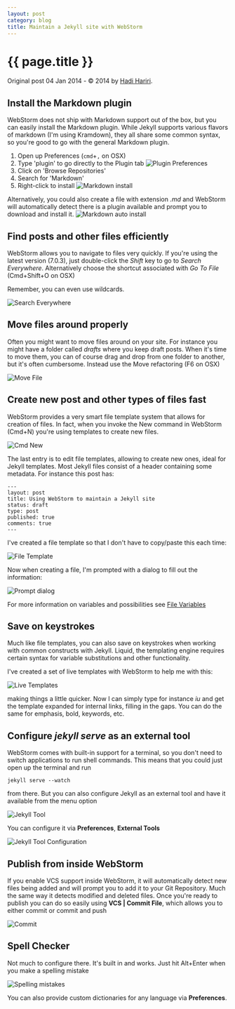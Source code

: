 ```yaml
---
layout: post
category: blog
title: Maintain a Jekyll site with WebStorm
---
```


{{ page.title }}
================

<p class="meta">Original post 04 Jan 2014 - © 2014 by <a href="http://hadihariri.com/2014/01/04/using-webstorm-to-maintain-a-jekyll-site/" title="Permalink to Using WebStorm to maintain a Jekyll site – Hadi Hariri">Hadi Hariri</a>.</p>

## Install the Markdown plugin

WebStorm does not ship with Markdown support out of the box, but you can easily install the Markdown plugin. While Jekyll supports various flavors of markdown (I'm using Kramdown), they all share some common syntax, so you're good to go with the general Markdown plugin.

1. Open up Preferences (<code>cmd</code>+<code>,</code> on OSX)
2. Type 'plugin' to go directly to the Plugin tab ![Plugin Preferences][12]
3. Click on 'Browse Repositories'
4. Search for 'Markdown'
5. Right-click to install ![Markdown install][13]

Alternatively, you could also create a file with extension _.md_ and WebStorm will automatically detect there is a plugin available and prompt you to download and install it. ![Markdown auto install][14]

## Find posts and other files efficiently

WebStorm allows you to navigate to files very quickly. If you're using the latest version (7.0.3), just double-click the _Shift_ key to go to _Search Everywhere_. Alternatively choose the shortcut associated with _Go To File_ (Cmd+Shift+O on OSX)

Remember, you can even use wildcards.

![Search Everywhere][15]

## Move files around properly

Often you might want to move files around on your site. For instance you might have a folder called _drafts_ where you keep draft posts. When it's time to move them, you can of course drag and drop from one folder to another, but it's often cumbersome. Instead use the Move refactoring (F6 on OSX)

![Move File][16]

## Create new post and other types of files fast

WebStorm provides a very smart file template system that allows for creation of files. In fact, when you invoke the New command in WebStorm (Cmd+N) you're using templates to create new files.

![Cmd New][17]

The last entry is to edit file templates, allowing to create new ones, ideal for Jekyll templates. Most Jekyll files consist of a header containing some metadata. For instance this post has:


    ---
    layout: post
    title: Using WebStorm to maintain a Jekyll site
    status: draft
    type: post
    published: true
    comments: true
    ---


I've created a file template so that I don't have to copy/paste this each time:

![File Template][18]

Now when creating a file, I'm prompted with a dialog to fill out the information:

![Prompt dialog][19]

For more information on variables and possibilities see [File Variables][20]

## Save on keystrokes

Much like file templates, you can also save on keystrokes when working with common constructs with Jekyll. Liquid, the templating engine requires certain syntax for variable substitutions and other functionality.

I've created a set of live templates with WebStorm to help me with this:

![Live Templates][21]

making things a little quicker. Now I can simply type for instance _iu_ and get the template expanded for internal links, filling in the gaps. You can do the same for emphasis, bold, keywords, etc.

## Configure _jekyll serve_ as an external tool

WebStorm comes with built-in support for a terminal, so you don't need to switch applications to run shell commands. This means that you could just open up the terminal and run


    jekyll serve --watch


from there. But you can also configure Jekyll as an external tool and have it available from the menu option

![Jekyll Tool][22]

You can configure it via **Preferences**, **External Tools**

![Jekyll Tool Configuration][23]

## Publish from inside WebStorm

If you enable VCS support inside WebStorm, it will automatically detect new files being added and will prompt you to add it to your Git Repository. Much the same way it detects modified and deleted files. Once you're ready to publish you can do so easily using **VCS | Commit File**, which allows you to either commit or commit and push

![Commit][24]

## Spell Checker

Not much to configure there. It's built in and works. Just hit Alt+Enter when you make a spelling mistake

![Spelling mistakes][25]

You can also provide custom dictionaries for any language via **Preferences**.


[1]: http://hadihariri.com/
[2]: http://hadihariri.com/about/
[3]: http://hadihariri.com/posts/
[4]: http://hadihariri.com/talks/
[5]: http://hadihariri.com/projects/
[6]: https://www.youtube.com/channel/UCmglzRyUElGoMA7s03lWk8Q
[11]: http://hadihariri.com/2014/01/04/using-webstorm-to-maintain-a-jekyll-site/ "Using WebStorm to maintain a Jekyll site"
[12]: http://hadihariri.com/images/webstorm-guide-1.png
[13]: http://hadihariri.com/images/webstorm-guide-3.png
[14]: http://hadihariri.com/images/webstorm-guide-2.png
[15]: http://hadihariri.com/images/webstorm-guide-4.png
[16]: http://hadihariri.com/images/webstorm-guide-5.png
[17]: http://hadihariri.com/images/webstorm-guide-6.png
[18]: http://hadihariri.com/images/webstorm-guide-7.png
[19]: http://hadihariri.com/images/webstorm-guide-8.png
[20]: http://www.jetbrains.com/idea/webhelp/file-template-variables.html#predefined_template_variables
[21]: http://hadihariri.com/images/webstorm-guide-9.png
[22]: http://hadihariri.com/images/webstorm-guide-10.png
[23]: http://hadihariri.com/images/webstorm-guide-11.png
[24]: http://hadihariri.com/images/webstorm-guide-13.png
[25]: http://hadihariri.com/images/webstorm-guide-12.png
  